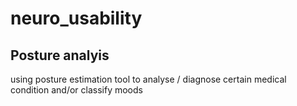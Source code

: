 # neuro_usability

## Posture analyis

using posture estimation tool to analyse / diagnose certain medical condition and/or classify moods
